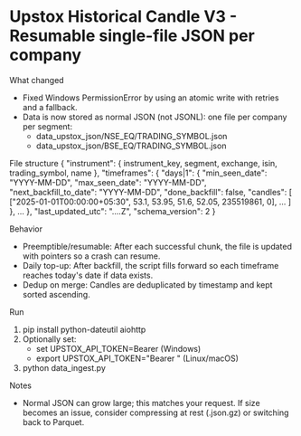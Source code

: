 # Upstox Historical Candle V3 - Resumable single-file JSON per company

What changed
- Fixed Windows PermissionError by using an atomic write with retries and a fallback.
- Data is now stored as normal JSON (not JSONL): one file per company per segment:
  - data_upstox_json/NSE_EQ/TRADING_SYMBOL.json
  - data_upstox_json/BSE_EQ/TRADING_SYMBOL.json

File structure
{
  "instrument": { instrument_key, segment, exchange, isin, trading_symbol, name },
  "timeframes": {
    "days|1": {
      "min_seen_date": "YYYY-MM-DD",
      "max_seen_date": "YYYY-MM-DD",
      "next_backfill_to_date": "YYYY-MM-DD",
      "done_backfill": false,
      "candles": [
        ["2025-01-01T00:00:00+05:30", 53.1, 53.95, 51.6, 52.05, 235519861, 0],
        ...
      ]
    },
    ...
  },
  "last_updated_utc": "....Z",
  "schema_version": 2
}

Behavior
- Preemptible/resumable: After each successful chunk, the file is updated with pointers so a crash can resume.
- Daily top-up: After backfill, the script fills forward so each timeframe reaches today's date if data exists.
- Dedup on merge: Candles are deduplicated by timestamp and kept sorted ascending.

Run
1) pip install python-dateutil aiohttp
2) Optionally set:
   - set UPSTOX_API_TOKEN=Bearer <token>   (Windows)
   - export UPSTOX_API_TOKEN="Bearer <token>" (Linux/macOS)
3) python data_ingest.py

Notes
- Normal JSON can grow large; this matches your request. If size becomes an issue, consider compressing at rest (.json.gz) or switching back to Parquet.